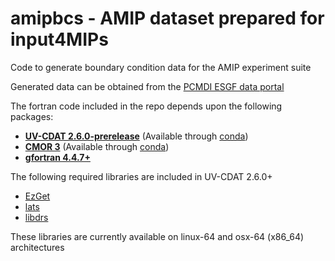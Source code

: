 # amipbcs - AMIP dataset prepared for input4MIPs
Code to generate boundary condition data for the AMIP experiment suite

Generated data can be obtained from the [PCMDI ESGF data portal](https://pcmdi.llnl.gov/search/input4mips/)

The fortran code included in the repo depends upon the following packages:
- [**UV-CDAT 2.6.0-prerelease**](https://github.com/UV-CDAT/uvcdat) (Available through [conda](https://anaconda.org/uvcdat/uvcdat/files))
- [**CMOR 3**](https://github.com/PCMDI/cmor) (Available through [conda](https://anaconda.org/PCMDI/cmor/files))
- [**gfortran 4.4.7+**](https://gcc.gnu.org/wiki/GFortran)

The following required libraries are included in UV-CDAT 2.6.0+
- [EzGet](https://github.com/UV-CDAT/EzGet)
- [lats](https://github.com/UV-CDAT/lats)
- [libdrs](https://github.com/UV-CDAT/libdrs)

These libraries are currently available on linux-64 and osx-64 (x86_64) architectures
